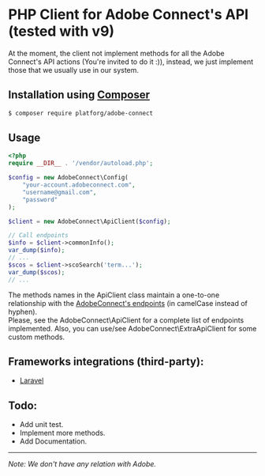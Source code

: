 PHP Client for Adobe Connect's API (tested with v9)
==================================================

At the moment, the client not implement methods for all the Adobe Connect's API actions (You're invited to do it :)),
instead, we just implement those that we usually use in our system.

## Installation using [Composer](http://getcomposer.org/)

```bash
$ composer require platforg/adobe-connect
```

## Usage

```php
<?php
require __DIR__ . '/vendor/autoload.php';

$config = new AdobeConnect\Config(
    "your-account.adobeconnect.com",
    "username@gmail.com",
    "password"
);

$client = new AdobeConnect\ApiClient($config);

// Call endpoints
$info = $client->commonInfo();
var_dump($info);
// ...
$scos = $client->scoSearch('term...');
var_dump($scos);
// ...
```

The methods names in the ApiClient class maintain a one-to-one relationship with the [AdobeConnect's endpoints](https://helpx.adobe.com/adobe-connect/webservices/topics/action-reference.html) (in camelCase instead of hyphen).  
Please, see the AdobeConnect\ApiClient for a complete list of endpoints implemented.
Also, you can use/see AdobeConnect\ExtraApiClient for some custom methods.

Frameworks integrations (third-party):
-------------------------------------
- [Laravel](https://github.com/asimov-express/laravel-adobe-connect)


Todo:
-----

- Add unit test.
- Implement more methods.
- Add Documentation.

- - -

*Note: We don't have any relation with Adobe.*

